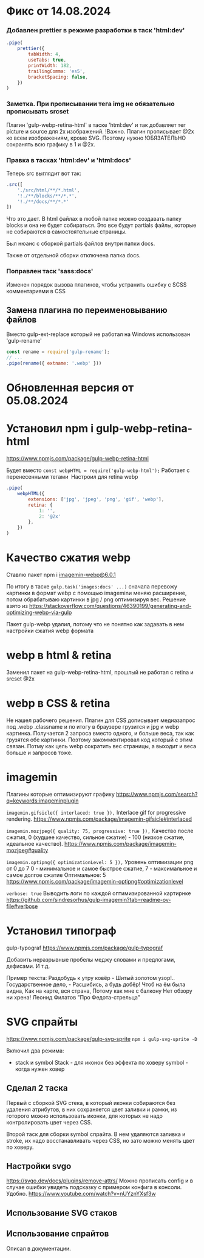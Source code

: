# Фикс от 14.08.2024

### Добавлен prettier в режиме разработки в таск 'html:dev'

```js
.pipe(
    prettier({
        tabWidth: 4,
        useTabs: true,
        printWidth: 182,
        trailingComma: 'es5',
        bracketSpacing: false,
    })
)
```


### Заметка. При прописывании тега img не обязательно прописывать srcset

Плагин 'gulp-webp-retina-html' в таске 'html:dev' и так добавляет тег picture и source для 2x изображений.
!Важно. Плагин прописывает @2x ко всем изображениям, кроме SVG. Поэтому нужно !ОБЯЗАТЕЛЬНО сохранять всю графику в 1 и @2x.

### Правка в тасках 'html:dev' и 'html:docs'

Теперь src выглядит вот так:

```js
.src([
    './src/html/**/*.html',
    '!./**/blocks/**/*.*',
    '!./**/docs/**/*.*'
])
```

Что это дает. В html файлах в любой папке можно создавать папку blocks и она не будет собираться. Это все будут partials файлы, которые не собираются в самостоятельные страницы.

Был нюанс с сборкой partials файлов внутри папки docs.

Также от отдельной сборки отключена папка docs.

### Поправлен таск 'sass:docs'

Изменен порядок вызова плагинов, чтобы устранить ошибку с SCSS комментариями в CSS

## Замена плагина по переименовыванию файлов

Вместо gulp-ext-replace который не работал на Windows использован 'gulp-rename'

```js
const rename = require('gulp-rename');
// ...
.pipe(rename({ extname: '.webp' }))
```

# Обновленная версия от 05.08.2024

# Установил npm i gulp-webp-retina-html

https://www.npmjs.com/package/gulp-webp-retina-html

Будет вместо `const webpHTML = require('gulp-webp-html');`
Работает с перенесенными тегами <img>
Настроил для retina webp

```js
.pipe(
    webpHTML({
        extensions: ['jpg', 'jpeg', 'png', 'gif', 'webp'],
        retina: {
            1: '',
            2: '@2x'
        },
    })
)
```

# Качество сжатия webp

Ставлю пакет npm i imagemin-webp@6.0.1

По итогу в таске `gulp.task('images:docs' ...)`
сначала перевожу картинки в формат webp с помощью imageminи меняю расширение,
потом обрабатываю картинки в jpg / png оптимизируя вес.
Решение взято из https://stackoverflow.com/questions/46390199/generating-and-optimizing-webp-via-gulp

Пакет gulp-webp удалил, потому что не понятно как задавать в нем настройки сжатия webp формата

# webp в html & retina

Заменил пакет на gulp-webp-retina-html, прошлый не работал с retina и srcset @2x

# webp в CSS & retina

Не нашел рабочего решения. Плагин для CSS дописывает медиазапрос под
.webp .classname и по итогу в браузере грузится и jpg и webp картинка. Получается 2 запроса вместо одного, и больше веса, так как грузятся обе картинки. Поэтому закомментировал код который с этим связан. Потму как цель webp сократить вес страницы, а выходит и веса больше и запросов тоже.

# imagemin

Плагины которые оптимизируют графику
https://www.npmjs.com/search?q=keywords:imageminplugin

`imagemin.gifsicle({ interlaced: true }),`
Interlace gif for progressive rendering.
https://www.npmjs.com/package/imagemin-gifsicle#interlaced

`imagemin.mozjpeg({ quality: 75, progressive: true }),`
Качество после сжатия, 0 (худшее качество, сильное сжатие) - 100 (низкое сжатие, идеальное качество).
https://www.npmjs.com/package/imagemin-mozjpeg#quality

`imagemin.optipng({ optimizationLevel: 5 }),`
Уровень оптимизации png от 0 до 7
0 - минимальное и самое быстрое сжатие,
7 - максимальное и самое долгое сжатие
Оптимальное: 5
https://www.npmjs.com/package/imagemin-optipng#optimizationlevel

`verbose: true`
Выводить логи по каждой оптимизированной картирнке
https://github.com/sindresorhus/gulp-imagemin?tab=readme-ov-file#verbose

# Установил типограф

gulp-typograf
https://www.npmjs.com/package/gulp-typograf

Добавить неразрывные пробелы меджу словами и предлогами, дефисами. И т.д.

Пример текста:
Раздобудь к утру ковёр - Шитый золотом узор!.. Государственное дело, - Расшибись, а будь добёр!
Чтоб на ём была видна, Как на карте, вся страна, Потому как мне с балкону Нет обзору ни хрена!
Леонид Филатов "Про Федота-стрельца"

# SVG спрайты

https://www.npmjs.com/package/gulp-svg-sprite
`npm i gulp-svg-sprite -D`

Включил два режима:

-   stack и symbol
    Stack - для иконок без эффекта по ховеру
    symbol - когда нужен ховер

## Сделал 2 таска

Первый с сборкой SVG стека, в который иконки собираются без удаления атрибутов, в них сохраняется цвет заливки и рамки, из готорого можно использовать иконки, для которых не надо контролировать цвет через CSS.

Второй таск для сборки symbol спрайта. В нем удаляются заливка и stroke, их надо восстанавливать через CSS, но зато можно менять цвет по ховеру.

## Настройки svgo

https://svgo.dev/docs/plugins/remove-attrs/
Можно прописать config и в случае ошибки увидеть подсказку с примером конфига в консоли. Удобно.
https://www.youtube.com/watch?v=nUYznYXsf3w

## Использование SVG стаков

## Использование спрайтов

Описал в документации.


```
